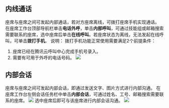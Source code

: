 ## 内线通话
座席与座席之间可发起内部通话，若对方座席离线，可拨打座席手机实现通话。
在座席工作台顶部导航栏单击**电话外呼**，单击**内部呼叫**，可通过技能组或邮箱搜索需要联系的座席，选中座席后单击**在线呼叫**。若座席状态为离线，无法发起在线呼叫，可单击**拨打手机**。
说明：
拨打手机功能正常使用需要满足2个前提条件：
1. 座席已经在腾讯云呼叫中心完成手机号录入。
2. 需要有可用于外呼的电话号码。
![](https://qcloudimg.tencent-cloud.cn/raw/245fec1f0c5cdef0e4b067e4f7c175d5.png)

## 内部会话
座席与座席之间可发起内部会话，即通过发送文字、图片方式进行内部沟通。
在座席工作台左侧会话任务栏中单击**内部会话**，可通过姓名、工号、邮箱搜索需要联系的座席。
![](https://qcloudimg.tencent-cloud.cn/raw/6259bbe982d82cc42f0d9949e5f3fe7f.png)
选中座席后即可与该座席进行内部会话沟通。
![](https://qcloudimg.tencent-cloud.cn/raw/b521c33548697ec890c45e92d4856036.png)

